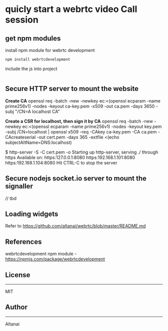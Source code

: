 # quicly start a webrtc video Call session 

## get npm modules

install npm module for webrtc development 
```
npm install webrtcdevelopment
```
include the js into project 
```

```

## Secure HTTP server to mount the website 

**Create CA**
openssl req -batch -new -newkey ec:<(openssl ecparam -name prime256v1) -nodes -keyout ca-key.pem -x509 -out ca.pem -days 3650 -subj "/CN=A localhost CA"

**Create a CSR for localhost, then sign it by CA**
openssl req -batch -new -newkey ec:<(openssl ecparam -name prime256v1) -nodes  -keyout key.pem -subj /CN=localhost | openssl x509 -req -CAkey ca-key.pem -CA ca.pem -CAcreateserial -out cert.pem -days 365 -extfile <(echo subjectAltName=DNS:localhost)

$ http-server -S -C cert.pem -o
Starting up http-server, serving ./ through https
Available on:
  https:127.0.0.1:8080
  https:192.168.1.101:8080
  https:192.168.1.104:8080
Hit CTRL-C to stop the server

## Secure nodejs socket.io server to mount the signaller 

// tbd 

## Loading widgets 

Refer to https://github.com/altanai/webrtc/blob/master/README.md

## References 

webrtcdevelopment npm module - https://npmjs.com/package/webrtcdevelopment

## License 
----
MIT

## Author 
----
Altanai 
